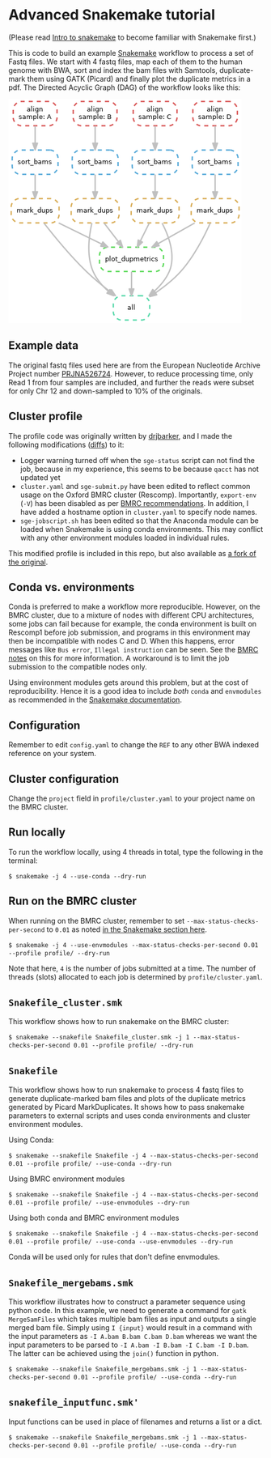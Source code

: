 # Advanced Snakemake tutorial 
(Please read [Intro to snakemake](https://github.com/sraorao/snakemake_code_clinic) to become familiar with 
Snakemake first.)

This is code to build an example [Snakemake](https://snakemake.readthedocs.io/) workflow to process a set of Fastq files. 
We start with 4 fastq files, map each of them to the human genome with BWA, sort and index the bam files 
with Samtools, duplicate-mark them using GATK (Picard) and finally plot the duplicate metrics in a pdf. 
The Directed Acyclic Graph (DAG) of the workflow looks like this: 

![DAG](dag.png)

## Example data
The original fastq files used here are from the European Nucleotide Archive Project number 
[PRJNA526724](https://www.ebi.ac.uk/ena/browser/view/PRJNA526724). However, to reduce processing time, only Read 1 from
 four samples are included, and further the reads were subset for only Chr 12 and down-sampled to 10% of the originals.

## Cluster profile
The profile code was originally written by [drjbarker](https://github.com/drjbarker/snakemake-gridengine), and I made 
the following modifications ([diffs](https://github.com/sraorao/snakemake-gridengine/commit/dadfcdff353d79a0ae897268e43096b8d8ccaadf)) to it:

- Logger warning turned off when the `sge-status` script can not find the job, because in my experience, this seems to 
be because `qacct` has not updated yet
- `cluster.yaml` and `sge-submit.py` have been edited to reflect common usage on the Oxford BMRC cluster (Rescomp). 
Importantly, `export-env` (`-V`) has been disabled as per 
[BMRC recommendations](https://www.medsci.ox.ac.uk/divisional-services/support-services-1/bmrc/cluster-usage/#submitting-jobs---step-by-step-guide-for-new-users). 
In addition, I have added a hostname option in `cluster.yaml` to specify node names.
- `sge-jobscript.sh` has been edited so that the Anaconda module can be loaded when Snakemake is using conda 
environments. This may conflict with any other environment modules loaded in individual rules.

This modified profile is included in this repo, but also available as [a fork of the original](https://github.com/sraorao/snakemake-gridengine).

## Conda vs. environments 
Conda is preferred to make a workflow more reproducible. However, on the BMRC cluster, due to a mixture of nodes with 
different CPU architectures, some jobs can fail because for example, the conda environment is built on Rescomp1 before 
job submission, and programs in this environment may then be incompatible with nodes C and D. When this happens, error 
messages like `Bus error`, `Illegal instruction` can be seen. See the 
[BMRC notes](https://www.medsci.ox.ac.uk/divisional-services/support-services-1/bmrc/r-and-rstudio-on-the-bmrc-cluster/#installing-local-r-packages) 
on this for more information. A workaround is to limit the job submission to the compatible nodes only.

Using environment modules gets around this problem, but at the cost of reproducibility. Hence it is a good idea to 
include _both_ `conda` and `envmodules` as recommended in the 
[Snakemake documentation](https://snakemake.readthedocs.io/en/stable/snakefiles/deployment.html#using-environment-modules).

## Configuration
Remember to edit `config.yaml` to change the `REF` to any other BWA indexed reference on your system.

## Cluster configuration
Change the `project` field in `profile/cluster.yaml` to your project name on the BMRC cluster.

## Run locally
To run the workflow locally, using 4 threads in total, type the following in the terminal:
``` 
$ snakemake -j 4 --use-conda --dry-run
```

## Run on the BMRC cluster

When running on the BMRC cluster, remember to set `--max-status-checks-per-second` to `0.01` as noted 
[in the Snakemake section here](https://www.medsci.ox.ac.uk/divisional-services/support-services-1/bmrc/scientific-software-directory/#s). 
```
$ snakemake -j 4 --use-envmodules --max-status-checks-per-second 0.01 --profile profile/ --dry-run
```
Note that here, `4` is the number of jobs submitted at a time. The number of threads (slots) allocated to each job is 
determined by `profile/cluster.yaml`.

## `Snakefile_cluster.smk`
This workflow shows how to run snakemake on the BMRC cluster:
```
$ snakemake --snakefile Snakefile_cluster.smk -j 1 --max-status-checks-per-second 0.01 --profile profile/ --dry-run
```
## `Snakefile`
This workflow shows how to run snakemake to process 4 fastq files to generate duplicate-marked bam files and 
plots of the duplicate metrics generated by Picard MarkDuplicates. It shows how to pass snakemake parameters 
to external scripts and uses conda environments and cluster environment modules.

Using Conda:
```
$ snakemake --snakefile Snakefile -j 4 --max-status-checks-per-second 0.01 --profile profile/ --use-conda --dry-run
```
Using BMRC environment modules
```
$ snakemake --snakefile Snakefile -j 4 --max-status-checks-per-second 0.01 --profile profile/ --use-envmodules --dry-run
```
Using both conda and BMRC environment modules
```
$ snakemake --snakefile Snakefile -j 4 --max-status-checks-per-second 0.01 --profile profile/ --use-conda --use-envmodules --dry-run
```
Conda will be used only for rules that don't define envmodules.

## `Snakefile_mergebams.smk`
This workflow illustrates how to construct a parameter sequence using python code. In this example, we need to generate 
a command for `gatk MergeSamFiles` which takes multiple bam files as input and outputs a single merged bam file. 
Simply using `I {input}` would result in a command with the input parameters as `-I A.bam B.bam C.bam D.bam`
whereas we want the input parameters to be parsed to `-I A.bam -I B.bam -I C.bam -I D.bam`. The latter can be achieved 
using the `join()` function in python.

```
$ snakemake --snakefile Snakefile_mergebams.smk -j 1 --max-status-checks-per-second 0.01 --profile profile/ --use-conda --dry-run
```

## `snakefile_inputfunc.smk'`
Input functions can be used in place of filenames and returns a list or a dict. 
```
$ snakemake --snakefile Snakefile_mergebams.smk -j 1 --max-status-checks-per-second 0.01 --profile profile/ --use-conda --dry-run
```